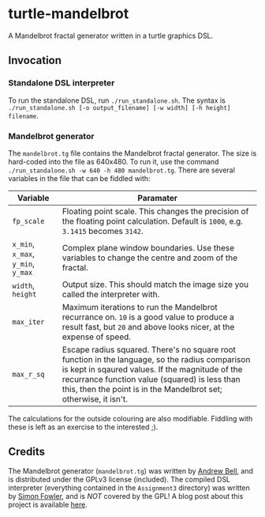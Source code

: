 # turtle-mandelbrot
A Mandelbrot fractal generator written in a turtle graphics DSL.

## Invocation

### Standalone DSL interpreter 
To run the standalone DSL, run `./run_standalone.sh`.
The syntax is `./run_standalone.sh [-o output_filename] [-w width] [-h height] filename`.

### Mandelbrot generator
The `mandelbrot.tg` file contains the Mandelbrot fractal generator.
The size is hard-coded into the file as 640x480.
To run it, use the command `./run_standalone.sh -w 640 -h 480 mandelbrot.tg`.
There are several variables in the file that can be fiddled with:

Variable                           | Paramater
-----------------------------------|--------------------------------
`fp_scale`                         | Floating point scale. This changes the precision of the floating point calculation. Default is `1000`, e.g. `3.1415` becomes `3142`.
`x_min`, `x_max`, `y_min`, `y_max` | Complex plane window boundaries. Use these variables to change the centre and zoom of the fractal.
`width`, `height`                  | Output size. This should match the image size you called the interpreter with.
`max_iter`                         | Maximum iterations to run the Mandelbrot recurrance on. `10` is a good value to produce a result fast, but `20` and above looks nicer, at the expense of speed.
`max_r_sq`                         | Escape radius squared. There's no square root function in the language, so the radius comparison is kept in sqaured values. If the magnitude of the recurrance function value (squared) is less than this, then the point is in the Mandelbrot set; otherwise, it isn't.

The calculations for the outside colouring are also modifiable.
Fiddling with these is left as an exercise to the interested ;).

## Credits

The Mandelbrot generator (`mandelbrot.tg`) was written by [Andrew Bell](https://evoludo.com), and is distributed under the GPLv3 license (included).
The compiled DSL interpreter (everything contained in the `Assignment3` directory) was written by [Simon Fowler](https://simonjf.com), and is *NOT* covered by the GPL!
A blog post about this project is available [here](https://evoludo.com/posts/mandelbrot).
